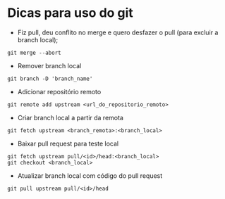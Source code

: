 # Dicas para uso do git


* Fiz pull, deu conflito no merge e quero desfazer o pull (para excluir a branch local);
````
git merge --abort
````
* Remover branch local
````
git branch -D 'branch_name'
````
* Adicionar repositório remoto
````
git remote add upstream <url_do_repositorio_remoto>
````
* Criar branch local a partir da remota
````
git fetch upstream <branch_remota>:<branch_local>
````
* Baixar pull request para teste local
````
git fetch upstream pull/<id>/head:<branch_local>
git checkout <branch_local>
````
* Atualizar branch local com código do pull request
````
git pull upstream pull/<id>/head
````

